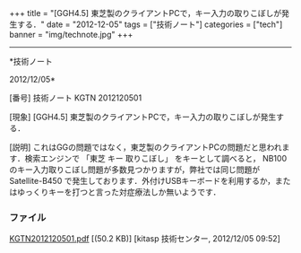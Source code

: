 ﻿+++
title = "[GGH4.5] 東芝製のクライアントPCで，キー入力の取りこぼしが発生する．"
date = "2012-12-05"
tags = ["技術ノート"]
categories = ["tech"]
banner = "img/technote.jpg"
+++

-----------------------------------------------------------------------------------------------------------------------------

*技術ノート

2012/12/05*


[番号]
技術ノート KGTN 2012120501

[現象]
[GGH4.5] 東芝製のクライアントPCで，キー入力の取りこぼしが発生する．

[説明]
これはGGの問題ではなく，東芝製のクライアントPCの問題だと思われます．検索エンジンで
「東芝 キー 取りこぼし」 をキーとして調べると， NB100
のキー入力取りこぼし問題が多数見つかりますが，弊社では同じ問題が
Satellite-B450
で発生しております．外付けUSBキーボードを利用するか，またはゆっくりキーを打つと言った対症療法しか無いようです．


### ファイル

 
 


[KGTN2012120501.pdf](http://techreport.kitasp.net/attachments/download/1136/KGTN2012120501.pdf)
 [(50.2 KB)] [kitasp 技術センター, 2012/12/05
09:52]


 


 

